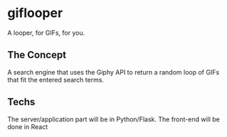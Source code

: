 # giflooper
A looper, for GIFs, for you.

## The Concept
A search engine that uses the Giphy API to return a random loop of GIFs that fit the entered search terms. 

## Techs
The server/application part will be in Python/Flask. The front-end will be done in React
